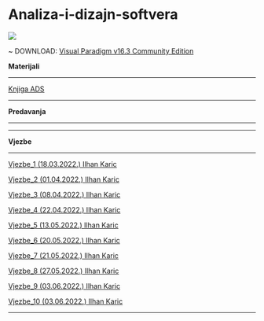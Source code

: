 # Analiza-i-dizajn-softvera

![](https://komarev.com/ghpvc/?username=Analiza-i-dizajn-softvera&label=Broj+posjeta:)


~ DOWNLOAD: [Visual Paradigm v16.3 Community Edition](https://www.visual-paradigm.com/download/community.jsp?platform=windows&arch=64bit)

**Materijali**

<hr>

[Knjiga ADS](https://github.com/Infinity-Vault/Analiza-i-dizajn-softvera/raw/main/Materijali/ADS_K_Knjiga.pdf)

<hr>

**Predavanja**

<hr>

<hr>

**Vjezbe**

<hr>

[Vjezbe_1 (18.03.2022.) Ilhan Karic](https://github.com/Infinity-Vault/Analiza-i-dizajn-softvera/raw/main/Vjezbe/Vjezbe_1/Vjezbe_1.vpp)

[Vjezbe_2 (01.04.2022.) Ilhan Karic](https://github.com/Infinity-Vault/Analiza-i-dizajn-softvera/raw/main/Vjezbe/Vjezbe_2/Vjezbe_2.vpp)

[Vjezbe_3 (08.04.2022.) Ilhan Karic](https://github.com/Infinity-Vault/Analiza-i-dizajn-softvera/raw/main/Vjezbe/Vjezbe_3/Vjezbe_3.vpp)

[Vjezbe_4 (22.04.2022.) Ilhan Karic](https://github.com/Infinity-Vault/Analiza-i-dizajn-softvera/raw/main/Vjezbe/Vjezbe_4/Vjezbe_4.vpp)

[Vjezbe_5 (13.05.2022.) Ilhan Karic](https://github.com/Infinity-Vault/Analiza-i-dizajn-softvera/raw/main/Vjezbe/Vjezbe_5/Vjezbe_5.vpp)

[Vjezbe_6 (20.05.2022.) Ilhan Karic](https://github.com/Infinity-Vault/Analiza-i-dizajn-softvera/raw/main/Vjezbe/Vjezbe_6/Vjezbe_6.vpp)

[Vjezbe_7 (21.05.2022.) Ilhan Karic](https://github.com/Infinity-Vault/Analiza-i-dizajn-softvera/raw/main/Vjezbe/Vjezbe_7/Vjezbe_7.vpp)

[Vjezbe_8 (27.05.2022.) Ilhan Karic](https://github.com/Infinity-Vault/Analiza-i-dizajn-softvera/raw/main/Vjezbe/Vjezbe_8/Vjezbe_8.vpp)

[Vjezbe_9 (03.06.2022.) Ilhan Karic](https://github.com/Infinity-Vault/Analiza-i-dizajn-softvera/raw/main/Vjezbe/Vjezbe_9/Vjezbe_9.vpp)

[Vjezbe_10 (03.06.2022.) Ilhan Karic](https://github.com/Infinity-Vault/Analiza-i-dizajn-softvera/raw/main/Vjezbe/Vjezbe_10/Vjezbe_10.vpp)

<hr>
